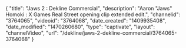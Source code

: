 {
    "title": "Jaws 2 : Dekline Commercial",
    "description": "Aaron \"Jaws\" Homoki : X Games Real Street opening clip extended edit.",
    "channelid": "3764065",
    "videoid": "3764068",
    "date_created": "1409935408",
    "date_modified": "1470260680",
    "type": "captivate",
    "layout": "channelVideo",
    "url": "\/dekline\/jaws-2-dekline-commercial\/3764065-3764068"
}